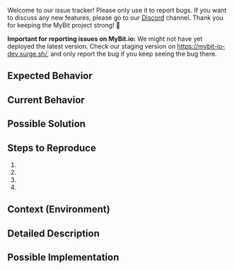 Welcome to our issue tracker! Please only use it to report bugs. If you want to discuss any new features, please go to our [Discord](https://discord.gg/pfNkVkJ) channel. Thank you for keeping the MyBit project strong! :large_blue_diamond:

**Important for reporting issues on MyBit.io:** We might not have yet deployed the latest version. Check our staging version on https://mybit-io-dev.surge.sh/, and only report the bug if you keep seeing the bug there.

<!--- Provide a general summary of the issue in the Title above -->

## Expected Behavior
<!--- Tell us what should happen -->

## Current Behavior
<!--- Tell us what happens instead of the expected behavior -->

## Possible Solution
<!--- Not obligatory, but suggest a fix/reason for the bug, -->

## Steps to Reproduce
<!--- Provide a link to a live example, or an unambiguous set of steps to -->
<!--- reproduce this bug. Include code to reproduce, if relevant -->
1.
2.
3.
4.

## Context (Environment)
<!--- How has this issue affected you? What are you trying to accomplish? -->
<!--- Providing context helps us come up with a solution that is most useful in the real world -->

<!--- Provide a general summary of the issue in the Title above -->

## Detailed Description
<!--- Provide a detailed description of the change or addition you are proposing -->

## Possible Implementation
<!--- Not obligatory, but suggest an idea for implementing addition or change -->
